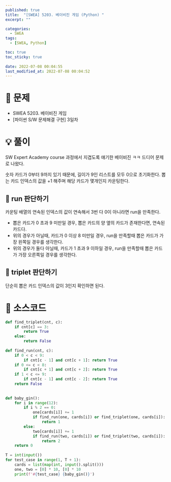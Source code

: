 ```yaml
---
published: true
title:  "[SWEA] 5203. 베이비진 게임 (Python) "
excerpt: ""

categories:
  - SWEA
tags:
  - [SWEA, Python]

toc: true
toc_sticky: true
 
date: 2022-07-08 00:04:55
last_modified_at: 2022-07-08 00:04:52
---
```

# 🔎 문제
- SWEA 5203. 베이비진 게임
- [파이썬 S/W 문제해결 구현] 3일차 

# 💡 풀이

SW Expert Academy course 과정에서 지겹도록 얘기한 베이비진 ㅋㅋ 드디어 문제로 나왔다.

숫자 카드가 0부터 9까지 있기 때문에, 길이가 9인 리스트를 모두 0으로 초기화한다. 뽑는 카드 인덱스의 값을 +1 해주며 해당 카드가 몇개인지 카운팅한다.

## 📌 run 판단하기

카운팅 배열의 연속된 인덱스의 값이 연속해서 3번 다 0이 아니라면 run을 만족한다.

- 뽑은 카드가 0 초과 9 미만일 경우, 뽑은 카드의 양 옆의 카드가 존재한다면, 연속된 카드다.
- 위의 경우가 아닐때, 카드가 0 이상 8 미만일 경우, run을 만족할때 뽑은 카드가 가장 왼쪽일 경우를 생각한다.
- 위의 경우가 둘다 아닐때, 카드가 1 초과 9 이하일 경우, run을 만족할때 뽑은 카드가 가장 오른쪽일 경우를 생각한다.


## 📌 triplet 판단하기

단순히 뽑은 카드 인덱스의 값이 3인지 확인하면 된다.


# 📃 소스코드
```python
def find_triplet(cnt, c):
    if cnt[c] == 3:
        return True
    else:
        return False
    
def find_run(cnt, c):
    if 0 < c < 9:
        if cnt[c - 1] and cnt[c + 1]: return True
    if 0 <= c < 8:
        if cnt[c + 1] and cnt[c + 2]: return True
    if 1 < c <= 9:
        if cnt[c - 1] and cnt[c - 2]: return True
    return False
        
    
def baby_gin():
    for i in range(12):
        if i % 2 == 0:
            one[cards[i]] += 1
            if find_run(one, cards[i]) or find_triplet(one, cards[i]):
                return 1
        else:
            two[cards[i]] += 1
            if find_run(two, cards[i]) or find_triplet(two, cards[i]):
                return 2
    return 0
    
T = int(input())
for test_case in range(1, T + 1):
    cards = list(map(int, input().split()))
    one, two = [0] * 10, [0] * 10
    print(f'#{test_case} {baby_gin()}')
```
<br>